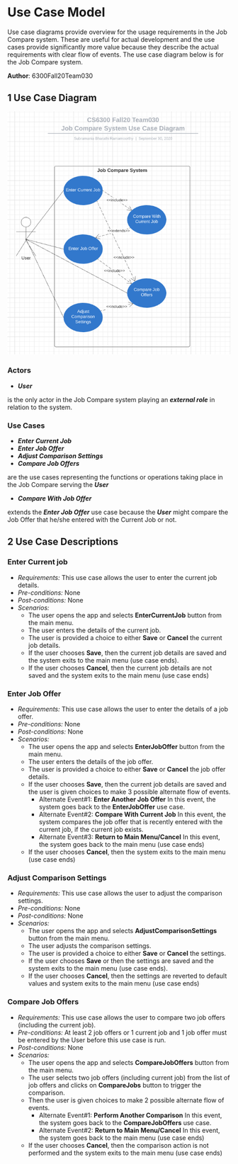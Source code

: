 # Use Case Model

Use case diagrams provide overview for the usage requirements in the Job Compare system. These are useful for actual development and the use cases provide significantly more value because they describe the actual requirements with clear flow of events. The use case diagram below is for the Job Compare system.

**Author**: 6300Fall20Team030

## 1 Use Case Diagram
![Use Case Diagram](usecasediagram.png)

### Actors
  - ***User***

  is the only actor in the Job Compare system playing an ***external role*** in relation to the system.

### Use Cases
  - ***Enter Current Job***
  - ***Enter Job Offer***
  - ***Adjust Comparison Settings***
  - ***Compare Job Offers***

  are the use cases representing the functions or operations taking place in the Job Compare serving the ***User***
  - ***Compare With Job Offer***

  extends the ***Enter Job Offer*** use case because the ***User*** might compare the Job Offer that he/she entered with the Current Job or not.

## 2 Use Case Descriptions

### Enter Current job
- *Requirements:* This use case allows the user to enter the current job details.
- *Pre-conditions:* None
- *Post-conditions:* None
- *Scenarios:*
  - The user opens the app and selects **EnterCurrentJob** button from the main menu.
  - The user enters the details of the current job.
  - The user is provided a choice to either **Save** or **Cancel** the current job details.
  - If the user chooses **Save**, then the current job details are saved and the system exits to the main menu (use case ends).
  - If the user chooses **Cancel**, then the current job details are not saved and the system exits to the main menu (use case ends)

### Enter Job Offer
- *Requirements:* This use case allows the user to enter the details of a job offer.
- *Pre-conditions:* None
- *Post-conditions:* None
- *Scenarios:*
  - The user opens the app and selects **EnterJobOffer** button from the main menu.
  - The user enters the details of the job offer.
  - The user is provided a choice to either **Save** or **Cancel** the job offer details.
  - If the user chooses **Save**, then the current job details are saved and the user is given choices to make 3 possible alternate flow of events.
    - Alternate Event#1: **Enter Another Job Offer**
      In this event, the system goes back to the **EnterJobOffer** use case.
    - Alternate Event#2: **Compare With Current Job**
      In this event, the system compares the job offer that is recently entered with the current job, if the current job exists.
    - Alternate Event#3: **Return to Main Menu/Cancel**
      In this event, the system goes back to the main menu (use case ends)
  - If the user chooses **Cancel**, then the system exits to the main menu (use case ends)

### Adjust Comparison Settings
- *Requirements:* This use case allows the user to adjust the comparison settings.
- *Pre-conditions:* None
- *Post-conditions:* None
- *Scenarios:*
  - The user opens the app and selects **AdjustComparisonSettings** button from the main menu.
  - The user adjusts the comparison settings.
  - The user is provided a choice to either **Save** or **Cancel** the settings.
  - If the user chooses **Save** or then the settings are saved and the system exits to the main menu (use case ends).
  - If the user chooses **Cancel**, then the settings are reverted to default values and system exits to the main menu (use case ends)

### Compare Job Offers
- *Requirements:* This use case allows the user to compare two job offers (including the current job).
- *Pre-conditions:* At least 2 job offers or 1 current job and 1 job offer must be entered by the User before this use case is run.
- *Post-conditions:* None
- *Scenarios:*
  - The user opens the app and selects **CompareJobOffers** button from the main menu.
  - The user selects two job offers (including current job) from the list of job offers and clicks on **CompareJobs** button to trigger the comparison.
  - Then the user is given choices to make 2 possible alternate flow of events.
    - Alternate Event#1: **Perform Another Comparison**
      In this event, the system goes back to the **CompareJobOffers** use case.
    - Alternate Event#2: **Return to Main Menu/Cancel**
      In this event, the system goes back to the main menu (use case ends)
  - If the user chooses **Cancel**, then the comparison action is not performed and the system exits to the main menu (use case ends)
